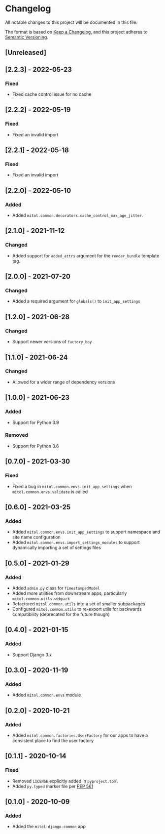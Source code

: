 # Changelog
All notable changes to this project will be documented in this file.

The format is based on [Keep a Changelog](https://keepachangelog.com/en/1.0.0/),
and this project adheres to [Semantic Versioning](https://semver.org/spec/v2.0.0.html).

## [Unreleased]

## [2.2.3] - 2022-05-23

### Fixed

- Fixed cache control issue for no cache

## [2.2.2] - 2022-05-19

### Fixed

- Fixed an invalid import


## [2.2.1] - 2022-05-18

### Fixed

- Fixed an invalid import

## [2.2.0] - 2022-05-10

### Added

- Added `mitol.common.decorators.cache_control_max_age_jitter`.

## [2.1.0] - 2021-11-12

### Changed

- Added support for `added_attrs` argument for the `render_bundle` template tag.

## [2.0.0] - 2021-07-20

### Changed

- Added a required argument for `globals()` to `init_app_settings`

## [1.2.0] - 2021-06-28

### Changed

- Support newer versions of `factory_boy`

## [1.1.0] - 2021-06-24

### Changed

- Allowed for a wider range of dependency versions

## [1.0.0] - 2021-06-23

### Added
- Support for Python 3.9

### Removed
- Support for Python 3.6

## [0.7.0] - 2021-03-30

### Fixed
- Fixed a bug in `mitol.common.envs.init_app_settings` when `mitol.common.envs.validate` is called

## [0.6.0] - 2021-03-25

### Added
- Added `mitol.common.envs.init_app_settings` to support namespace and site name configuration
- Added `mitol.common.envs.import_settings_modules` to support dynamically importing a set of settings files

## [0.5.0] - 2021-01-29

### Added
- Added `admin.py` class for `TimestampedModel`
- Added more utilities from downstream apps, particularly `mitol.common.utils.webpack`
- Refactored `mitol.common.utils` into a set of smaller subpackages
- Configured `mitol.common.utils` to re-export utils for backwards compatibility (deprecated for the future though)

## [0.4.0] - 2021-01-15

### Added
- Support Django 3.x

## [0.3.0] - 2020-11-19

### Added
- Added `mitol.common.envs` module

## [0.2.0] - 2020-10-21
### Added
- Added `mitol.common.factories.UserFactory` for our apps to have a consistent place to find the user factory

## [0.1.1] - 2020-10-14

### Fixed
- Removed `LICENSE` explicitly added in `pyproject.toml`
- Added `py.typed` marker file per [PEP 561](https://www.python.org/dev/peps/pep-0561/#packaging-type-information)

## [0.1.0] - 2020-10-09

### Added
- Added the `mitol-django-common` app
